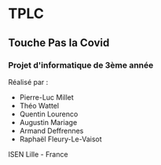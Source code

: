 # TPLC

## Touche Pas la Covid

### Projet d'informatique de 3ème année

Réalisé par :
- Pierre-Luc Millet
- Théo Wattel
- Quentin Lourenco
- Augustin Mariage
- Armand Deffrennes
- Raphaël Fleury-Le-Vaisot


ISEN Lille - France
